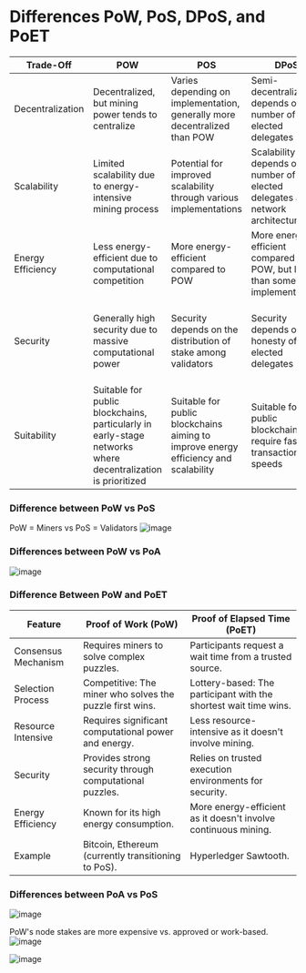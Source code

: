 # Differences PoW, PoS, DPoS, and PoET

Trade-Off|	POW	|POS|	DPoS|	POET|	POA
---|---|---|---|---|---
Decentralization|Decentralized, but mining power tends to centralize|Varies depending on implementation, generally more decentralized than POW|Semi-decentralized depends on the number of elected delegates|Decentralization depends on the governance model of the permissioned network	|Less decentralized as authority nodes are predetermined
Scalability|Limited scalability due to energy-intensive mining process|Potential for improved scalability through various implementations|Scalability depends on the number of elected delegates and network architecture|Scalability depends on network architecture and implementation|	Can achieve high scalability due to the controlled nature of the network
Energy Efficiency|Less energy-efficient due to computational competition|More energy-efficient compared to POW|More energy-efficient compared to POW, but less than some POS implementations	|Energy-efficient as it doesn't require intense computational work|Highly energy-efficient as it doesn't require mining
Security|Generally high security due to massive computational power|Security depends on the distribution of stake among validators|Security depends on the honesty of elected delegates	|Security relies on the randomness and fairness of the time selection process|Security relies on the trustworthiness of authority nodes
Suitability|Suitable for public blockchains, particularly in early-stage networks where decentralization is prioritized|Suitable for public blockchains aiming to improve energy efficiency and scalability|Suitable for public blockchains that require faster transaction speeds|Suitable for permissioned blockchains requiring fairness and randomness in block proposal|Suitable for permissioned networks where efficiency and controlled governance are prioritized

### Difference between PoW vs PoS
PoW = Miners vs PoS = Validators
![image](https://github.com/adeliafebriani/Tijarah-Blockchain-Notes/assets/162258265/e4d703b3-aabb-4c85-90bd-65bcfa33eb38)

### Differences between PoW vs PoA
![image](https://github.com/adeliafebriani/Tijarah-Blockchain-Notes/assets/162258265/b8dd5579-9dfb-4ad9-adce-c691104eaaef)

### Difference Between PoW and PoET

Feature|Proof of Work (PoW)|Proof of Elapsed Time (PoET)
---|---|---
Consensus Mechanism|Requires miners to solve complex puzzles.|Participants request a wait time from a trusted source.
Selection Process|	Competitive: The miner who solves the puzzle first wins.|	Lottery-based: The participant with the shortest wait time wins.
Resource Intensive|	Requires significant computational power and energy.|	Less resource-intensive as it doesn't involve mining.
Security|	Provides strong security through computational puzzles.|	Relies on trusted execution environments for security.
Energy Efficiency|	Known for its high energy consumption.|	More energy-efficient as it doesn't involve continuous mining.
Example|	Bitcoin, Ethereum (currently transitioning to PoS).|	Hyperledger Sawtooth.

### Differences between PoA vs PoS
![image](https://github.com/adeliafebriani/Tijarah-Blockchain-Notes/assets/162258265/ab5c7952-7325-4a06-b576-c3158239427e)


PoW's node stakes are more expensive vs. approved or work-based.
![image](https://github.com/adeliafebriani/Tijarah-Blockchain-Notes/assets/162258265/b263100d-f753-47e6-932e-a09adb220f32)

![image](https://github.com/adeliafebriani/Tijarah-Blockchain-Notes/assets/162258265/09a1c4bb-0e88-4546-b89e-75c9ffebd6ec)
